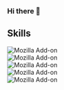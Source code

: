 ### Hi there 👋

## Skills

![Mozilla Add-on](https://img.shields.io/static/v1?label=Laravel&message=8.x&color=blue&logo=Laravel&style=for-the-badge)
<br>
![Mozilla Add-on](https://img.shields.io/static/v1?label=Angular&message=12.x&color=blue&logo=Angular&style=for-the-badge)
<br>
![Mozilla Add-on](https://img.shields.io/static/v1?label=Node&message=16.x&color=blue&logo=Node&style=for-the-badge)
<br>
![Mozilla Add-on](https://img.shields.io/static/v1?label=CSS&message=3&color=blue&logo=css&style=for-the-badge)
<br>
![Mozilla Add-on](https://img.shields.io/static/v1?label=HTML&message=5&color=blue&logo=html&style=for-the-badge)
